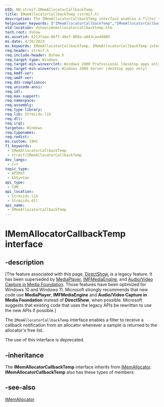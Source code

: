 ```yaml
---
UID: NN:strmif.IMemAllocatorCallbackTemp
title: IMemAllocatorCallbackTemp (strmif.h)
description: The IMemAllocatorCallbackTemp interface enables a filter to receive a callback notification from an allocator whenever a sample is returned to the allocator's free list.The use of this interface is deprecated.
helpviewer_keywords: ["IMemAllocatorCallbackTemp","IMemAllocatorCallbackTemp interface [DirectShow]","IMemAllocatorCallbackTemp interface [DirectShow]","described","IMemAllocatorCallbackTempInterface","dshow.imemallocatorcallbacktemp","strmif/IMemAllocatorCallbackTemp"]
old-location: dshow\imemallocatorcallbacktemp.htm
tech.root: dshow
ms.assetid: 6213faaa-86ff-46e7-80da-a043cae40805
ms.date: 4/26/2023
ms.keywords: IMemAllocatorCallbackTemp, IMemAllocatorCallbackTemp interface [DirectShow], IMemAllocatorCallbackTemp interface [DirectShow],described, IMemAllocatorCallbackTempInterface, dshow.imemallocatorcallbacktemp, strmif/IMemAllocatorCallbackTemp
req.header: strmif.h
req.include-header: Dshow.h
req.target-type: Windows
req.target-min-winverclnt: Windows 2000 Professional [desktop apps only]
req.target-min-winversvr: Windows 2000 Server [desktop apps only]
req.kmdf-ver: 
req.umdf-ver: 
req.ddi-compliance: 
req.unicode-ansi: 
req.idl: 
req.max-support: 
req.namespace: 
req.assembly: 
req.type-library: 
req.lib: Strmiids.lib
req.dll: 
req.irql: 
targetos: Windows
req.typenames: 
req.redist: 
ms.custom: 19H1
f1_keywords:
 - IMemAllocatorCallbackTemp
 - strmif/IMemAllocatorCallbackTemp
dev_langs:
 - c++
topic_type:
 - APIRef
 - kbSyntax
api_type:
 - COM
api_location:
 - Strmiids.lib
 - Strmiids.dll
api_name:
 - IMemAllocatorCallbackTemp
---
```


# IMemAllocatorCallbackTemp interface


## -description

\[The feature associated with this page, [DirectShow](/windows/win32/directshow/directshow), is a legacy feature. It has been superseded by [MediaPlayer](/uwp/api/Windows.Media.Playback.MediaPlayer), [IMFMediaEngine](/windows/win32/api/mfmediaengine/nn-mfmediaengine-imfmediaengine), and [Audio/Video Capture in Media Foundation](windows/win32/medfound/audio-video-capture-in-media-foundation). Those features have been optimized for Windows 10 and Windows 11. Microsoft strongly recommends that new code use **MediaPlayer**, **IMFMediaEngine** and **Audio/Video Capture in Media Foundation** instead of **DirectShow**, when possible. Microsoft suggests that existing code that uses the legacy APIs be rewritten to use the new APIs if possible.\]

The <code>IMemAllocatorCallbackTemp</code> interface enables a filter to receive a callback notification from an allocator whenever a sample is returned to the allocator's free list.

The use of this interface is deprecated.

## -inheritance

The <b>IMemAllocatorCallbackTemp</b> interface inherits from <a href="/windows/desktop/api/strmif/nn-strmif-imemallocator">IMemAllocator</a>. <b>IMemAllocatorCallbackTemp</b> also has these types of members:

## -see-also

<a href="/windows/desktop/api/strmif/nn-strmif-imemallocator">IMemAllocator</a>
